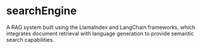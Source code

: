 # searchEngine
A RAG system built using the LlamaIndex and LangChain frameworks, which integrates document retrieval with language generation to provide semantic search capabilities.
